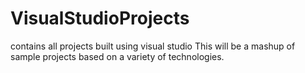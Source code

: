 # VisualStudioProjects
contains all projects built using visual studio
This will be a mashup of sample projects based on a variety of technologies.
